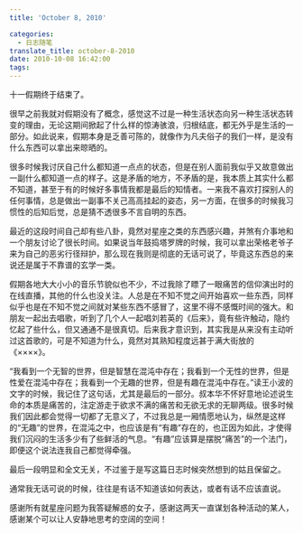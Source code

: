 ```yaml
---
title: 'October 8, 2010'

categories:
  - 日志随笔
translate_title: october-8-2010
date: 2010-10-08 16:42:00
tags:
---
```


十一假期终于结束了。

很早之前我就对假期没有了概念，感觉这不过是一种生活状态向另一种生活状态转变的理由，无论这期间掀起了什么样的惊涛骇浪，归根结底，都无外乎是生活的一部分。如此说来，假期本身是乏善可陈的，就像作为凡夫俗子的我们一样，是没有什么东西可以拿出来晾晒的。

很多时候我讨厌自己什么都知道一点点的状态，但是在别人面前我似乎又故意做出一副什么都知道一点的样子。这是矛盾的地方，不矛盾的是，我本质上其实什么都不知道，甚至于有的时候好多事情我都是最后的知情者。一来我不喜欢打探别人的任何事情，总是做出一副事不关己高高挂起的姿态，另一方面，在很多的时候我习惯性的后知后觉，总是猜不透很多不言自明的东西。

最近的这段时间自己却有些八卦，竟然对星座之类的东西感兴趣，并煞有介事地和一个朋友讨论了很长时间。如果说当年鼓捣塔罗牌的时候，我可以拿出荣格老爷子来为自己的恶劣行径辩护，那么现在我则是彻底的无话可说了，毕竟这东西总的来说还是属于不靠谱的玄学一类。

假期各地大大小小的音乐节貌似也不少，不过我除了瞟了一眼痛苦的信仰演出时的在线直播，其他的什么也没关注。人总是在不知不觉之间开始喜欢一些东西，同样似乎也是在不知不觉之间就对某些东西不感冒了，这里不得不感慨时间的强大。和朋友一起出去唱歌，听到了几个人一起唱刘若英的《后来》，竟有些许触动，隐约忆起了些什么，但又通通不是很真切。后来我才意识到，其实我是从来没有主动听过这首歌的，可是不知道为什么，竟然对其熟知程度远甚于满大街放的《××××》。



“我看到一个无智的世界，但是智慧在混沌中存在；我看到一个无性的世界，但是性爱在混沌中存在；我看到一个无趣的世界，但是有趣在混沌中存在。”读王小波的文字的时候，我记住了这句话，尤其是最后的一部分。叔本华不怀好意地论述说生命的本质是痛苦的，注定游走于欲求不满的痛苦和无欲无求的无聊两级。很多时候我们因此都会觉得一切都了无意义了，不过我总是一厢情愿地认为，纵然是这样的“无趣”的世界，在混沌之中，也应该是有“有趣”存在的，也正因为如此，才使得我们沉闷的生活多少有了些鲜活的气息。“有趣”应该算是摆脱“痛苦”的一个法门，即便这个说法连我自己都觉得牵强。

最后一段明显和全文无关，不过鉴于是写这篇日志时候突然想到的姑且保留之。

通常我无话可说的时候，往往是有话不知道该如何表达，或者有话不应该直说。

感谢所有就星座问题为我答疑解惑的女子，感谢这两天一直谋划各种活动的某人，感谢某个可以让人安静地思考的空阔的空间！